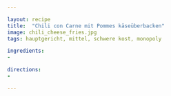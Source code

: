 ```yaml
---

layout: recipe
title:  "Chili con Carne mit Pommes käseüberbacken"
image: chili_cheese_fries.jpg
tags: hauptgericht, mittel, schwere kost, monopoly

ingredients:
- 

directions:
- 

---
```


